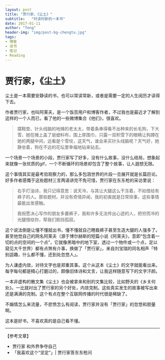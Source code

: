 ```yaml
---
layout: post
title: "贾行家，《尘土》"
subtitle:   "时读时新的一本书"
date: 2017-01-11
author: "Teng"
header-img: "img/post-bg-chengtu.jpg"
tags:
- 博客
- 读书
- 笔记
- Reading
---
```


# 贾行家，《尘土》

尘土是一本需要安静读的书，也可以常读常新，或者是需要一定的人生阅历才读得下去。

作者贾行家，也叫阿莱夫，是一个饭否用户和博客作者，不过我也是最近才了解到这样的一个人而已，看了他的一些微博集合《他们》，很喜欢。

>  摆鞋垫、针头线脑的地摊的老太太，带着条串得看不出种来的长毛狗，下大雪，她在摊上盖了层塑料布，围上厚围巾，只露一双积雪下的眼睛让狗蹲在她的两腿中间，远看是个雪坟，这天气，谁会来买针头线脑呢？天气好，她静坐着，狗在不远的花坛里幸福地钻来钻去。 

一个场景一个场景的小段，贾行家写了好多，没有什么故事，没什么结局，想象起来就像一张优质的gif，一个不断循环的场景却包含了整个故事，让人遐想无限。

这个事情其实是最考验观察力的，那么多包涵世界的片段一旦展开就是长篇巨论。好多作者感慨于这些题材三言两语讲完不免可惜，贾行家在东东枪的采访里说：

> 右手打油诗，我只记得意思：说天冷，与其让大腿这么干冻着，不如借给有裤子的人。那些题材。并没有奇情异闻，我的初衷就是日常琐事，这些事情最能出发感触。
> 
> 我祝愿决心写作的朋友多置裤子，我和许多无法传出心迹的人，把穷而冷的光腿借给你，帮我们抵挡孤寂。

这个说法倒是让懂不懂就出书，懂不懂就自己瞎裁裤子甚至生造大腿的人强多了。甚至他觉自己的网名阿莱夫（源于博尔赫斯的短篇小说《阿莱夫》，意即“包含着一切的点的空间的一个点”，它就像黑暗中的地下室，透过一个物件或一个点，足以窥见大千世界）都有点煞有介事，换做了「贾行家」，来自刘宝瑞的同名相声「特别逗趣，什么都不懂，还到处忽悠人」。

为人谦虚内敛，对待文字也是郑重其事。这个从这本《尘土》的文字就能看出来。每字每句都是精心打磨过的，颇像旧体诗和文言，让我这样随意写下的文字汗颜。

一本非虚构的散文集《尘土》也会被拿来和别的文集比较，比如野夫的《乡关何处》。一比就衬出了贾行家的另个好处，内敛克制。这些真实发生的故事被写出来还是满满的克制。这个有点在整个互联网传播的时代很是稀缺了。

不煽情怎么来流量，不悲愤怎么有阅读，贾行家并没有「贾行家」的忽悠和胆量啊。

这本是好书，不喜欢真的是自己看不懂。

-----

【参考文章】

- 贾行家 和外界争夺自己
- 「我喜欢这个“坚定”」| 贾行家答东东枪问